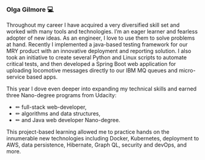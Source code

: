 ### Olga Gilmore 💻

<!--
**olgagilmore/olgagilmore** is a ✨ _special_ ✨ repository because its `README.md` (this file) appears on your GitHub profile.

Here are some ideas to get you started:

- 🔭 I’m currently working on ...
- 🌱 I’m currently learning ...
- 👯 I’m looking to collaborate on ...
- 🤔 I’m looking for help with ...
- 💬 Ask me about ...
- 📫 How to reach me: ...
- 😄 Pronouns: ...
- ⚡ Fun fact: ...
-->
Throughout my career I have acquired a very diversified skill set and worked with many tools and technologies. I’m an eager learner and fearless adopter of new ideas. As an engineer, I love to use them to solve problems at hand. Recently I implemented a java-based testing framework for our MRY product with an innovative deployment and reporting solution. I also took an initiative to create several Python and Linux scripts to automate critical tests, and then developed a Spring Boot web application for uploading locomotive messages directly to our IBM MQ queues and micro-service based apps.

This year I dove even deeper into expanding my technical skills and earned three Nano-degree programs from Udacity: 
 - ✏ full-stack web-developer, 
 - ✏ algorithms and data structures, 
 - ✏ and Java web developer Nano-degree. 

This project-based learning allowed me to practice hands on the innumerable new technologies including Docker, Kubernetes, deployment to AWS, data persistence, Hibernate, Graph QL, security and devOps, and more.
